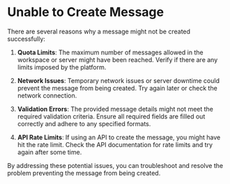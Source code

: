 # Unable to Create Message

There are several reasons why a message might not be created successfully:

1. **Quota Limits**: The maximum number of messages allowed in the workspace or server might have been reached. Verify if there are any limits imposed by the platform.

2. **Network Issues**: Temporary network issues or server downtime could prevent the message from being created. Try again later or check the network connection.

3. **Validation Errors**: The provided message details might not meet the required validation criteria. Ensure all required fields are filled out correctly and adhere to any specified formats.

4. **API Rate Limits**: If using an API to create the message, you might have hit the rate limit. Check the API documentation for rate limits and try again after some time.

By addressing these potential issues, you can troubleshoot and resolve the problem preventing the message from being created.